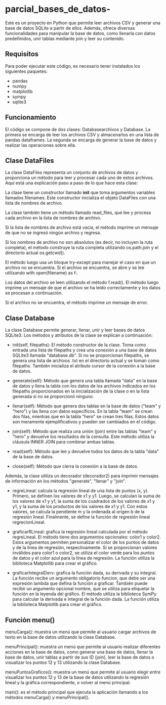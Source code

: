 # parcial_bases_de_datos-



Este es un proyecto en Python que permite leer archivos CSV y generar una base de datos SQLite a partir de ellos. Además, ofrece diversas funcionalidades para manipular la base de datos, como llenarla con datos predefinidos, unir tablas mediante join y leer su contenido.

## Requisitos
Para poder ejecutar este código, es necesario tener instalados los siguientes paquetes:

* pandas
* numpy
* matplotlib
* sympy
* sqlite3
## Funcionamiento
El código se compone de dos clases: Databasearchivos y Database. La primera se encarga de leer los archivos CSV y almacenarlos en una lista de pandas dataframes. La segunda se encarga de generar la base de datos y realizar las operaciones sobre ella.

## Clase DataFiles
La clase DataFiles representa un conjunto de archivos de datos y proporciona un método para leer y procesar cada uno de estos archivos. Aquí está una explicación paso a paso de lo que hace esta clase:

La clase tiene un constructor llamado __init__ que toma argumentos variables llamados filenames. Este constructor inicializa el objeto DataFiles con una lista de nombres de archivo.

La clase también tiene un método llamado read_files, que lee y procesa cada archivo en la lista de nombres de archivo.

Si la lista de nombres de archivo está vacía, el método imprime un mensaje de que no se ingresó ningún archivo y regresa.

Si los nombres de archivo no son absolutos (es decir, no incluyen la ruta completa), el método construye la ruta completa utilizando os.path.join y el directorio actual os.getcwd().

El método luego usa un bloque try-except para manejar el caso en que un archivo no se encuentra. Si el archivo se encuentra, se abre y se lee utilizando with open(filename) as f:.

Los datos del archivo se leen utilizando el método f.read(). El método luego imprime un mensaje de que el archivo se ha leído correctamente y los datos se procesan a continuación.

Si el archivo no se encuentra, el método imprime un mensaje de error.

## Clase Database

La clase Database permite generar, llenar, unir y leer bases de datos SQLite3. Los métodos y atributos de la clase se explican a continuación:

* init(self, filepaths): El método constructor de la clase. Toma como entrada una lista de filepaths y crea una conexión a una base de datos SQLite3 llamada "database.db". Si no se proporcionan filepaths, se genera una lista de archivos .txt en el directorio actual y se toman como filepaths. También inicializa el atributo cursor de la conexión a la base de datos.

* generate(self): Método que genera una tabla llamada "data" en la base de datos y llena la tabla con los datos de los archivos indicados en los filepaths proporcionados en la inicialización de la clase o en la lista generada si no se proporcionó ninguno.

* llenar(self): Método que genera dos tablas en la base de datos ("team" y "hero") y las llena con datos específicos. En la tabla "team" se crean dos filas, mientras que en la tabla "hero" se crean tres filas. Estos datos son meramente ejemplificativos y pueden ser cambiados en el código.

* join(self): Método que realiza una unión (join) entre las tablas "team" y "hero" y devuelve los resultados de la consulta. Este método utiliza la cláusula INNER JOIN para combinar ambas tablas.

* read(self): Método que lee y devuelve todos los datos de la tabla "data" de la base de datos.

* close(self): Método que cierra la conexión a la base de datos.

Además, la clase utiliza un decorador (decorador2) para imprimir mensajes de información en los métodos "generate", "llenar" y "join".

* regreLineal: calcula la regresión lineal de una lista de puntos (x, y). Primero, se definen los valores de x1 y y1. Luego, se calculan la suma de los valores de x1 y y1, la suma de los cuadrados de los valores de x1 y y1, y la suma de los productos de los valores de x1 y y1. Con estos valores, se calcula la pendiente m y la ordenada al origen b de la regresión lineal. Finalmente, se define la función de regresión lineal regrecionLineal.

* graficarRLineal: grafica la regresión lineal calculada por el método regreLineal. El método tiene dos argumentos opcionales: color1 y color2. Estos argumentos permiten personalizar el color de los puntos de datos y de la línea de regresión, respectivamente. Si se proporcionan valores inválidos para color1 o color2, se utiliza el color verde para los puntos de datos y el color azul para la línea de regresión. La función utiliza la biblioteca Matplotlib para crear el gráfico.

* graficarIntegralDerv: grafica la función dada, su derivada y su integral. La función recibe un argumento obligatorio funcion, que debe ser una expresión lambda que defina la función a graficar. También puede recibir un argumento opcional nombre, que se utiliza para etiquetar la función en la leyenda del gráfico. El método utiliza la biblioteca SymPy para calcular la derivada e integral de la función dada. La función utiliza la biblioteca Matplotlib para crear el gráfico.


## Función menu()
menuCarga(): muestra un menú que permite al usuario cargar archivos de texto en la base de datos utilizando la clase Database.

menuPrincipal(): muestra un menú que permite al usuario realizar diferentes acciones en la base de datos, como generar una base de datos, llenar la base de datos, unir tablas a partir de sus ID (join), leer la base de datos o visualizar los puntos 12 y 13 utilizando la clase Database.

menuPuntosGraficos(): muestra un menú que permite al usuario elegir entre visualizar los puntos 12 y 13 de la base de datos utilizando la regresión lineal y la gráfica correspondiente, o volver al menú principal.

main(): es el método principal que ejecuta la aplicación llamando a los métodos menuCarga() y menuPrincipal().
